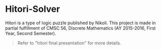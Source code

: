# Hitori-Solver
Hitori is a type of logic puzzle published by Nikoli. This project is made in partial fulfillment of CMSC 56, Discrete Mathematics (AY 2015-2016, First Year, Second Semester).

> Refer to "hitori final presentation" for more details.
